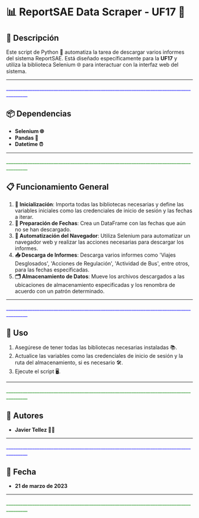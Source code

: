 # 📊 ReportSAE Data Scraper - UF17 🚀

## 📘 Descripción

Este script de Python 🐍 automatiza la tarea de descargar varios informes del sistema ReportSAE. Está diseñado específicamente para la **UF17** y utiliza la biblioteca Selenium 🌐 para interactuar con la interfaz web del sistema.

---
<span style="color:blue">_______________________________________________________________________________________</span>

## 📦 Dependencias

- **Selenium 🌐**
- **Pandas 🐼**
- **Datetime ⏰**

---
<span style="color:green">_______________________________________________________________________________________</span>

## 📋 Funcionamiento General

1. **🌟 Inicialización**: Importa todas las bibliotecas necesarias y define las variables iniciales como las credenciales de inicio de sesión y las fechas a iterar.
2. **📆 Preparación de Fechas**: Crea un DataFrame con las fechas que aún no se han descargado.
3. **🤖 Automatización del Navegador**: Utiliza Selenium para automatizar un navegador web y realizar las acciones necesarias para descargar los informes.
4. **📥 Descarga de Informes**: Descarga varios informes como 'Viajes Desglosados', 'Acciones de Regulación', 'Actividad de Bus', entre otros, para las fechas especificadas.
5. **🗂️ Almacenamiento de Datos**: Mueve los archivos descargados a las ubicaciones de almacenamiento especificadas y los renombra de acuerdo con un patrón determinado.

---
<span style="color:blue">_______________________________________________________________________________________</span>

## 🚀 Uso

1. Asegúrese de tener todas las bibliotecas necesarias instaladas 📚.
2. Actualice las variables como las credenciales de inicio de sesión y la ruta del almacenamiento, si es necesario 🛠️.
3. Ejecute el script 🖥️.

---
<span style="color:green">_______________________________________________________________________________________</span>

## 👥 Autores

- **Javier Tellez 🙋‍♂️**

---
<span style="color:blue">_______________________________________________________________________________________</span>

## 📅 Fecha

- **21 de marzo de 2023**

---
<span style="color:green">_______________________________________________________________________________________</span>

